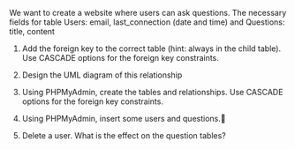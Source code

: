 We want to create a website where users can ask questions. 
The necessary fields for table Users: email,  last_connection (date and time) and Questions: title, content 

1. Add the foreign key to the correct table (hint: always in the child table). Use CASCADE options for the foreign key constraints.

2. Design the UML diagram of this relationship

3. Using PHPMyAdmin, create the tables and relationships. Use CASCADE options for the foreign key constraints.

4. Using PHPMyAdmin, insert some users and questions.

5. Delete a user. What is the effect on the question tables? 
